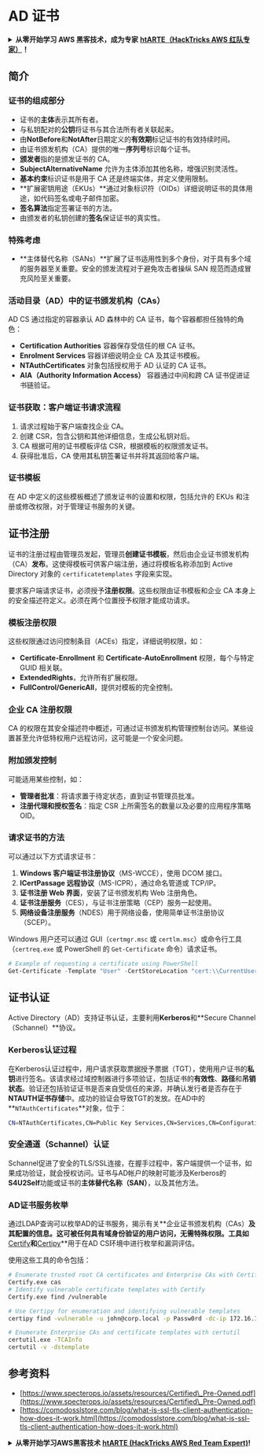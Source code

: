 # AD 证书

<details>

<summary><strong>从零开始学习 AWS 黑客技术，成为专家</strong> <a href="https://training.hacktricks.xyz/courses/arte"><strong>htARTE（HackTricks AWS 红队专家）</strong></a><strong>！</strong></summary>

支持 HackTricks 的其他方式：

* 如果您想看到您的**公司在 HackTricks 中做广告**或**下载 PDF 版本的 HackTricks**，请查看[**订阅计划**](https://github.com/sponsors/carlospolop)!
* 获取[**官方 PEASS & HackTricks 商品**](https://peass.creator-spring.com)
* 探索[**PEASS 家族**](https://opensea.io/collection/the-peass-family)，我们的独家[**NFTs**](https://opensea.io/collection/the-peass-family)
* **加入** 💬 [**Discord 群组**](https://discord.gg/hRep4RUj7f) 或 [**电报群组**](https://t.me/peass) 或在 **Twitter** 🐦 [**@carlospolopm**](https://twitter.com/carlospolopm)** 上关注我。**
* 通过向 [**HackTricks**](https://github.com/carlospolop/hacktricks) 和 [**HackTricks Cloud**](https://github.com/carlospolop/hacktricks-cloud) github 仓库提交 PR 来分享您的黑客技巧。

</details>

## 简介

### 证书的组成部分

- 证书的**主体**表示其所有者。
- 与私钥配对的**公钥**将证书与其合法所有者关联起来。
- 由**NotBefore**和**NotAfter**日期定义的**有效期**标记证书的有效持续时间。
- 由证书颁发机构（CA）提供的唯一**序列号**标识每个证书。
- **颁发者**指的是颁发证书的 CA。
- **SubjectAlternativeName** 允许为主体添加其他名称，增强识别灵活性。
- **基本约束**标识证书是用于 CA 还是终端实体，并定义使用限制。
- **扩展密钥用途（EKUs）**通过对象标识符（OIDs）详细说明证书的具体用途，如代码签名或电子邮件加密。
- **签名算法**指定签署证书的方法。
- 由颁发者的私钥创建的**签名**保证证书的真实性。

### 特殊考虑

- **主体替代名称（SANs）**扩展了证书适用性到多个身份，对于具有多个域的服务器至关重要。安全的颁发流程对于避免攻击者操纵 SAN 规范而造成冒充风险至关重要。

### 活动目录（AD）中的证书颁发机构（CAs）

AD CS 通过指定的容器承认 AD 森林中的 CA 证书，每个容器都担任独特的角色：

- **Certification Authorities** 容器保存受信任的根 CA 证书。
- **Enrolment Services** 容器详细说明企业 CA 及其证书模板。
- **NTAuthCertificates** 对象包括授权用于 AD 认证的 CA 证书。
- **AIA（Authority Information Access）** 容器通过中间和跨 CA 证书促进证书链验证。

### 证书获取：客户端证书请求流程

1. 请求过程始于客户端查找企业 CA。
2. 创建 CSR，包含公钥和其他详细信息，生成公私钥对后。
3. CA 根据可用的证书模板评估 CSR，根据模板的权限颁发证书。
4. 获得批准后，CA 使用其私钥签署证书并将其返回给客户端。

### 证书模板

在 AD 中定义的这些模板概述了颁发证书的设置和权限，包括允许的 EKUs 和注册或修改权限，对于管理证书服务的关键。

## 证书注册

证书的注册过程由管理员发起，管理员**创建证书模板**，然后由企业证书颁发机构（CA）**发布**。这使得模板可供客户端注册，通过将模板名称添加到 Active Directory 对象的 `certificatetemplates` 字段来实现。

要求客户端请求证书，必须授予**注册权限**。这些权限由证书模板和企业 CA 本身上的安全描述符定义。必须在两个位置授予权限才能成功请求。

### 模板注册权限

这些权限通过访问控制条目（ACEs）指定，详细说明权限，如：
- **Certificate-Enrollment** 和 **Certificate-AutoEnrollment** 权限，每个与特定 GUID 相关联。
- **ExtendedRights**，允许所有扩展权限。
- **FullControl/GenericAll**，提供对模板的完全控制。

### 企业 CA 注册权限

CA 的权限在其安全描述符中概述，可通过证书颁发机构管理控制台访问。某些设置甚至允许低特权用户远程访问，这可能是一个安全问题。

### 附加颁发控制

可能适用某些控制，如：
- **管理者批准**：将请求置于待定状态，直到证书管理员批准。
- **注册代理和授权签名**：指定 CSR 上所需签名的数量以及必要的应用程序策略 OID。

### 请求证书的方法

可以通过以下方式请求证书：
1. **Windows 客户端证书注册协议**（MS-WCCE），使用 DCOM 接口。
2. **ICertPassage 远程协议**（MS-ICPR），通过命名管道或 TCP/IP。
3. **证书注册 Web 界面**，安装了证书颁发机构 Web 注册角色。
4. **证书注册服务**（CES），与证书注册策略（CEP）服务一起使用。
5. **网络设备注册服务**（NDES）用于网络设备，使用简单证书注册协议（SCEP）。

Windows 用户还可以通过 GUI（`certmgr.msc` 或 `certlm.msc`）或命令行工具（`certreq.exe` 或 PowerShell 的 `Get-Certificate` 命令）请求证书。
```powershell
# Example of requesting a certificate using PowerShell
Get-Certificate -Template "User" -CertStoreLocation "cert:\\CurrentUser\\My"
```
## 证书认证

Active Directory（AD）支持证书认证，主要利用**Kerberos**和**Secure Channel（Schannel）**协议。

### Kerberos认证过程

在Kerberos认证过程中，用户请求获取票据授予票据（TGT），使用用户证书的**私钥**进行签名。该请求经过域控制器进行多项验证，包括证书的**有效性**、**路径**和**吊销状态**。验证还包括验证证书是否来自受信任的来源，并确认发行者是否存在于**NTAUTH证书存储**中。成功的验证会导致TGT的发放。在AD中的**`NTAuthCertificates`**对象，位于：
```bash
CN=NTAuthCertificates,CN=Public Key Services,CN=Services,CN=Configuration,DC=<domain>,DC=<com>
```
### 安全通道（Schannel）认证

Schannel促进了安全的TLS/SSL连接，在握手过程中，客户端提供一个证书，如果成功验证，就会授权访问。证书与AD帐户的映射可能涉及Kerberos的**S4U2Self**功能或证书的**主体替代名称（SAN）**，以及其他方法。

### AD证书服务枚举

通过LDAP查询可以枚举AD的证书服务，揭示有关**企业证书颁发机构（CAs）**及其配置的信息。这可被任何具有域身份验证的用户访问，无需特殊权限。工具如**[Certify](https://github.com/GhostPack/Certify)**和**[Certipy](https://github.com/ly4k/Certipy)**用于在AD CS环境中进行枚举和漏洞评估。

使用这些工具的命令包括：
```bash
# Enumerate trusted root CA certificates and Enterprise CAs with Certify
Certify.exe cas
# Identify vulnerable certificate templates with Certify
Certify.exe find /vulnerable

# Use Certipy for enumeration and identifying vulnerable templates
certipy find -vulnerable -u john@corp.local -p Passw0rd -dc-ip 172.16.126.128

# Enumerate Enterprise CAs and certificate templates with certutil
certutil.exe -TCAInfo
certutil -v -dstemplate
```
## 参考资料

* [https://www.specterops.io/assets/resources/Certified\_Pre-Owned.pdf](https://www.specterops.io/assets/resources/Certified\_Pre-Owned.pdf)
* [https://comodosslstore.com/blog/what-is-ssl-tls-client-authentication-how-does-it-work.html](https://comodosslstore.com/blog/what-is-ssl-tls-client-authentication-how-does-it-work.html)

<details>

<summary><strong>从零开始学习AWS黑客技术</strong> <a href="https://training.hacktricks.xyz/courses/arte"><strong>htARTE (HackTricks AWS Red Team Expert)</strong></a><strong>!</strong></summary>

支持HackTricks的其他方式：

* 如果您想在HackTricks中看到您的**公司广告**或**下载PDF格式的HackTricks**，请查看[**订阅计划**](https://github.com/sponsors/carlospolop)!
* 获取[**官方PEASS & HackTricks周边产品**](https://peass.creator-spring.com)
* 探索[**PEASS家族**](https://opensea.io/collection/the-peass-family)，我们的独家[**NFTs**](https://opensea.io/collection/the-peass-family)
* **加入** 💬 [**Discord群**](https://discord.gg/hRep4RUj7f) 或 [**电报群**](https://t.me/peass) 或 **关注**我的**Twitter** 🐦 [**@carlospolopm**](https://twitter.com/carlospolopm)**.**
* 通过向[**HackTricks**](https://github.com/carlospolop/hacktricks)和[**HackTricks Cloud**](https://github.com/carlospolop/hacktricks-cloud) github仓库提交PR来分享您的黑客技巧。

</details>
